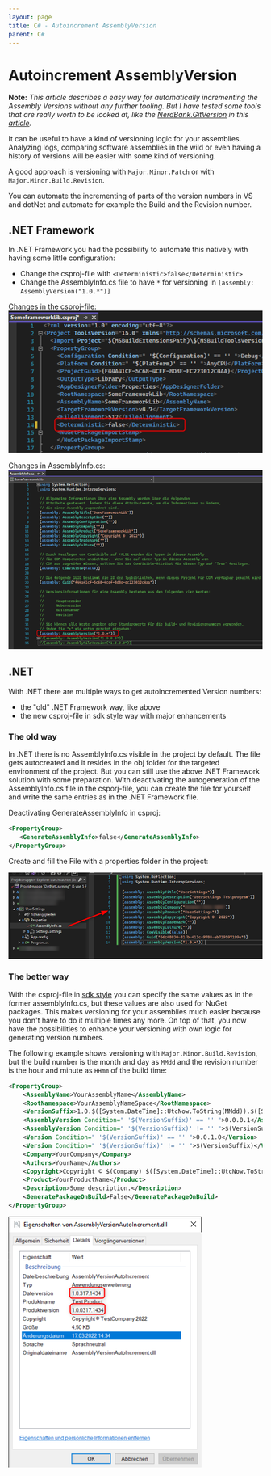 ```yaml
---
layout: page
title: C# - Autoincrement AssemblyVersion
parent: C#
---
```


# Autoincrement AssemblyVersion

**Note:**
*This article describes a easy way for automatically incrementing the Assembly Versions without any further tooling. But I have tested some tools that are really worth to be looked at, like the [NerdBank.GitVersion](https://github.com/dotnet/Nerdbank.GitVersioning) in this [article](/docs/DevOps/cicd-versioning-NerdBankGitVersion.md).*

It can be useful to have a kind of versioning logic for your assemblies. Analyzing logs, comparing software assemblies in the wild or even having a history of versions will be easier with some kind of versioning.

A good approach is versioning with `Major.Minor.Patch` or with `Major.Minor.Build.Revision`.

You can automate the incrementing of parts of the version numbers in VS and dotNet and automate for example the Build and the Revision number.


## .NET Framework

In .NET Framework you had the possibility to automate this natively with having some little configuration:

* Change the csproj-file with `<Deterministic>false</Deterministic>`
* Change the AssemblyInfo.cs file to have `*` for versioning in `[assembly: AssemblyVersion("1.0.*")]`

Changes in the csproj-file:
[![.NET Framework csproj](/assets/images/articles/autoincrement-assemblyVersion/framework-csproj.png)](/assets/images/articles/autoincrement-assemblyVersion/framework-csproj.png)

Changes in AssemblyInfo.cs:
[![.NET Framework AssemblyInfo.cs](/assets/images/articles/autoincrement-assemblyVersion/framework-assemblyInfo.png)](/assets/images/articles/autoincrement-assemblyVersion/framework-assemblyInfo.png)


## .NET

With .NET there are multiple ways to get autoincremented Version numbers:

* the "old" .NET Framework way, like above
* the new csproj-file in sdk style way with major enhancements


### The old way

In .NET there is no AssemblyInfo.cs visible in the project by default. The file gets autocreated and it resides in the obj folder for the targeted environment of the project. But you can still use the above .NET Framework solution with some preparation. With deactivating the autogeneration of the AssemblyInfo.cs file in the csporj-file, you can create the file for yourself and write the same entries as in the .NET Framework file.

Deactivating GenerateAssemblyInfo in csproj:
```xml
<PropertyGroup>
   <GenerateAssemblyInfo>false</GenerateAssemblyInfo>
</PropertyGroup>
```

Create and fill the File with a properties folder in the project:

[![.NET create AssemblyInfo.cs](/assets/images/articles/autoincrement-assemblyVersion/dotnet-create-file.png)](/assets/images/articles/autoincrement-assemblyVersion/dotnet-create-file.png)


### The better way

With the csproj-file in [sdk style](https://docs.microsoft.com/en-us/dotnet/core/project-sdk/overview) you can specify the same values as in the former assemblyInfo.cs, but these values are also used for NuGet packages. This makes versioning for your assemblies much easier because you don't have to do it multiple times any more. On top of that, you now have the possibilities to enhance your versioning with own logic for generating version numbers.

The following example shows versioning with `Major.Minor.Build.Revision`, but the build number is the month and day as `MMdd` and the revision number is the hour and minute as `HHmm` of the build time:

```xml
<PropertyGroup>
	<AssemblyName>YourAssemblyName</AssemblyName>
	<RootNamespace>YourAssemblyNameSpace</RootNamespace>
	<VersionSuffix>1.0.$([System.DateTime]::UtcNow.ToString(MMdd)).$([System.DateTime]::Now.ToString(HHmm))</VersionSuffix>
	<AssemblyVersion Condition=" '$(VersionSuffix)' == '' ">0.0.0.1</AssemblyVersion>
	<AssemblyVersion Condition=" '$(VersionSuffix)' != '' ">$(VersionSuffix)</AssemblyVersion>
	<Version Condition=" '$(VersionSuffix)' == '' ">0.0.1.0</Version>
	<Version Condition=" '$(VersionSuffix)' != '' ">$(VersionSuffix)</Version>
	<Company>YourCompany</Company>
	<Authors>YourName</Authors>
	<Copyright>Copyright © $(Company) $([System.DateTime]::UtcNow.ToString(yyyy))</Copyright>
	<Product>YourProductName</Product>
	<Description>Some description.</Description>
	<GeneratePackageOnBuild>False</GeneratePackageOnBuild>
</PropertyGroup>
```

[![.NET Version example](/assets/images/articles/autoincrement-assemblyVersion/dotnet-version-number.png)](/assets/images/articles/autoincrement-assemblyVersion/dotnet-version-number.png)